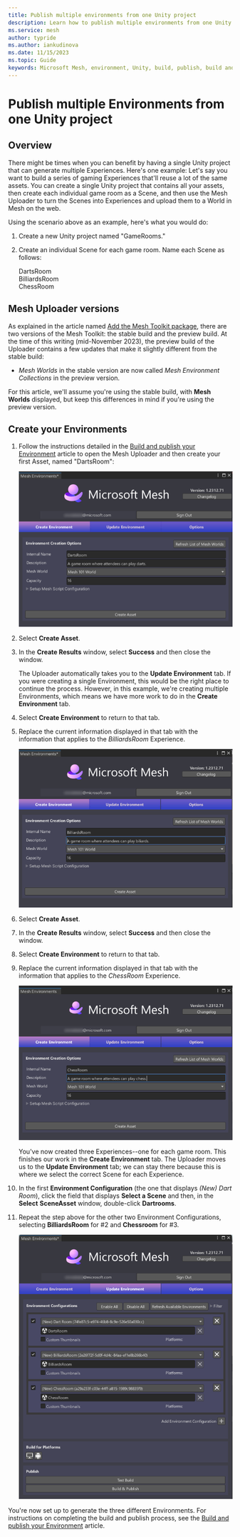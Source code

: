 ```yaml
---
title: Publish multiple environments from one Unity project
description: Learn how to publish multiple environments from one Unity project using the Mesh Toolkit
ms.service: mesh
author: typride
ms.author: iankudinova
ms.date: 11/15/2023
ms.topic: Guide
keywords: Microsoft Mesh, environment, Unity, build, publish, build and publish, uploader, Mesh uploader, filter, multiple
---
```


# Publish multiple Environments from one Unity project

## Overview

There might be times when you can benefit by having a single Unity project that can generate multiple Experiences. Here's one example: Let's say you want to build a series of gaming Experiences that'll reuse a lot of the same assets. You can create a single Unity project that contains all your assets, then create each individual game room as a Scene, and then use the Mesh Uploader to turn the Scenes into Experiences and upload them to a World in Mesh on the web.

Using the scenario above as an example, here's what you would do:

1. Create a new Unity project named "GameRooms."
1. Create an individual Scene for each game room. Name each Scene as follows:

    DartsRoom  
    BilliardsRoom  
    ChessRoom  

## Mesh Uploader versions

As explained in the article named [Add the Mesh Toolkit package](../build-your-basic-environment/add-the-mesh-toolkit-package.md), there are two versions of the Mesh Toolkit: the stable build and the preview build. At the time of this writing (mid-November 2023), the preview build of the Uploader contains a few updates that make it slightly different from the stable build:

- *Mesh Worlds* in the stable version are now called *Mesh Environment Collections* in the preview version.

For this article, we'll assume you're using the stable build, with **Mesh Worlds** displayed, but keep this differences in mind if you're using the preview version.

## Create your Environments

1. Follow the instructions detailed in the [Build and publish your Environment](./build-and-publish-your-environment.md) article to open the Mesh Uploader and then create your first Asset, named "DartsRoom":

    ![A screenshot of the Mesh Uploader window in the Create Environment tab with information for the DartsRoom Environment.](../../media/make-your-environment-available/011-create-dartsroom-asset-logo.png)

1. Select **Create Asset**.
1. In the **Create Results** window, select **Success** and then close the window.

    The Uploader automatically takes you to the **Update Environment** tab. If you were creating a single Environment, this would be the right place to continue the process. However, in this example, we're creating multiple Environments, which means we have more work to do in the **Create Environment** tab.

1. Select **Create Environment** to return to that tab.
1. Replace the current information displayed in that tab with the information that applies to the *BilliardsRoom* Experience.

    ![A screenshot of the Mesh Uploader window in the Create Environment tab with information for the BilliardsRoom Environment.](../../media/make-your-environment-available/012-create-billiardsroom-asset-logo.png)

1. Select **Create Asset**.
1. In the **Create Results** window, select **Success** and then close the window.
1. Select **Create Environment** to return to that tab.
1. Replace the current information displayed in that tab with the information that applies to the *ChessRoom* Experience.

    ![A screenshot of the Mesh Uploader window in the Create Environment tab with information for the BilliardsRoom Environment.](../../media/make-your-environment-available/013-create-chessroom-asset-logo.png)

    You've now created three Experiences--one for each game room. This finishes our work in the **Create Environment** tab. The Uploader moves us to the **Update Environment** tab; we can stay there because this is where we select the correct Scene for each Experience.

1. In the first **Environment Configuration** (the one that displays *(New) Dart Room*), click the field that displays **Select a Scene** and then, in the **Select** **SceneAsset** window, double-click **Dartrooms**.
1. Repeat the step above for the other two Environment Configurations, selecting **BilliardsRoom** for #2 and **Chessroom** for #3.

    ![A screenshot of the Mesh Uploader window in the Create Environment tab with information for the ChessRoom Environment.](../../media/make-your-environment-available/014-three-scenes-logo.png)

You're now set up to generate the three different Environments. For instructions on completing the build and publish process, see the [Build and publish your Environment](./build-and-publish-your-environment.md) article.

